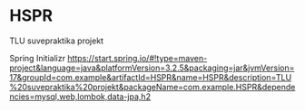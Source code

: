 # HSPR
TLU suvepraktika projekt

Spring Initializr
https://start.spring.io/#!type=maven-project&language=java&platformVersion=3.2.5&packaging=jar&jvmVersion=17&groupId=com.example&artifactId=HSPR&name=HSPR&description=TLU%20suvepraktika%20projekt&packageName=com.example.HSPR&dependencies=mysql,web,lombok,data-jpa,h2
